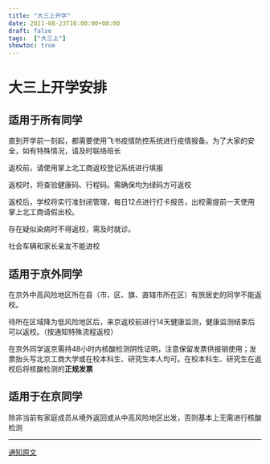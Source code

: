 ```yaml
---
title: "大三上开学"
date: 2021-08-23T16:00:00+08:00
draft: false
tags:  ["大三上"]
showtoc: true
---
```

# 大三上开学安排

## 适用于所有同学

直到开学前一刻起，都需要使用飞书疫情防控系统进行疫情报备。为了大家的安全，如有特殊情况，请及时联络班长

返校前，请使用掌上北工商返校登记系统进行填报

返校时，将查验健康码、行程码。需确保均为绿码方可返校

返校后，学校将实行准封闭管理，每日12点进行打卡报告，出校需提前一天使用掌上北工商请假出校。

存在疑似染病时不得返校，需及时就诊。

社会车辆和家长亲友不能进校

## 适用于京外同学

在京外中高风险地区所在县（市、区、旗、直辖市所在区）有旅居史的同学不能返校。

待所在区域降为低风险地区后，来京返校前进行14天健康监测，健康监测结束后可以返校。（按通知特殊流程返校）

在京外同学返京需持48小时内核酸检测阴性证明，注意保留发票供报销使用；发票抬头写北京工商大学或在校本科生、研究生本人均可。在校本科生、研究生在返校后将核酸检测的**正规发票**

## 适用于在京同学

除非当前有家庭成员从境外返回或从中高风险地区出发，否则基本上无需进行核酸检测

---
[通知原文](../../课程文件/北京工商大学2021年秋季学期在校生返校工作方案.docx)
